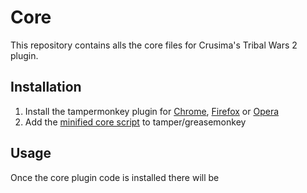 # Core

This repository contains alls the core files for Crusima's Tribal Wars 2 plugin.

## Installation

1. Install the tampermonkey plugin for [Chrome][chromemonkey], [Firefox][firefoxmonkey] or [Opera][operamonkey]
2. Add the [minified core script][mincore] to tamper/greasemonkey

## Usage

Once the core plugin code is installed there will be 


[chromemonkey]: https://chrome.google.com/webstore/detail/tampermonkey/dhdgffkkebhmkfjojejmpbldmpobfkfo
[firefoxmonkey]: https://addons.mozilla.org/nl/firefox/addon/greasemonkey/
[operamonkey]: https://addons.opera.com/nl/extensions/details/tampermonkey-beta/?display=en
[mincore]: http://google.com
